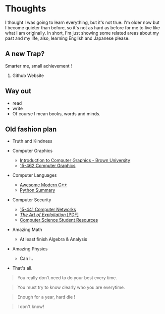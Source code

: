 # Thoughts

I thought I was going to learn everything, but it's not true. I'm older now but I become quieter than before, so it's not as hard as before for me to live like what I am originally. In short, I'm just showing some related areas about my past and my life, also, learning English and Japanese please. 

## A new Trap?
Smarter me, small achievement !
1. Github Website

## Way out

- read
- write
- Of course I mean books, words and minds.

## Old fashion plan

- Truth and Kindness

- Computer Graphics

  - [Introduction to Computer Graphics - Brown University](https://cs.brown.edu/courses/cs123/)
  - [15-462 Computer Graphics](15462.courses.cs.cmu.edu/)
  
- Computer Languages

  - [Awesome Modern C++](http://awesomecpp.com/)
  - [Python Summary](http://www.cs.ucc.ie/~hoare/python_summary.pdf)

- Computer Security

  - [15-441 Computer Networks](https://www.cs.cmu.edu/~prs/15-441-F17/)
  - [*The Art of Exploitation* [PDF]](https://leaksource.files.wordpress.com/2014/08/hacking-the-art-of-exploitation.pdf)
  - [Computer Science Student Resources](http://www.computersciencestudent.com/)

- Amazing Math

  - At least finish Algebra & Analysis

- Amazing Physics

  - Can I.. 

- That's all.

> You really don't need to do your best every time.

> You must try to know clearly who you are everytime. 

> Enough for a year, hard die !

> I don't know!
